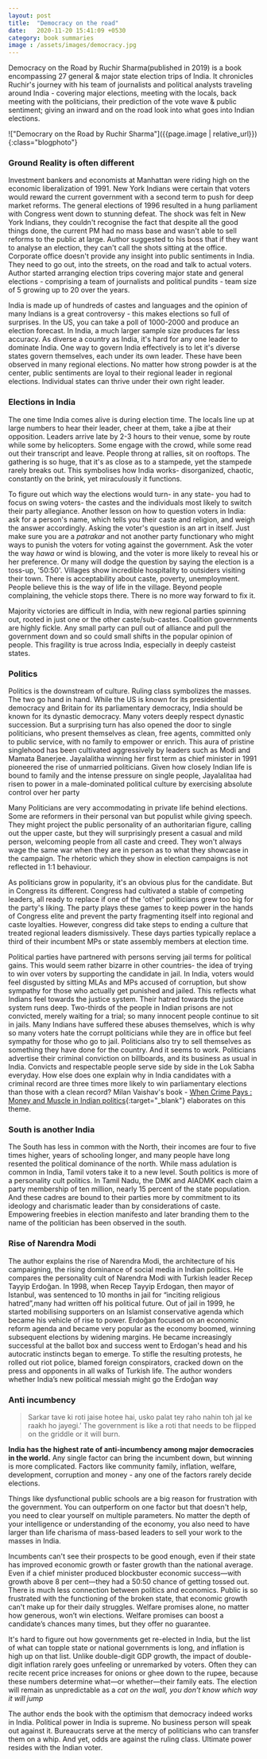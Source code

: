 ```yaml
---
layout: post
title:  "Democracy on the road"
date:   2020-11-20 15:41:09 +0530
category: book summaries
image : /assets/images/democracy.jpg
---
```


Democracy on the Road by Ruchir Sharma(published in 2019) is a book encompassing 27 general & major state election trips of India. It chronicles Ruchir's journey with his team of journalists and political analysts traveling around India - covering major elections, meeting with the locals, back meeting with the politicians, their prediction of the vote wave & public sentiment; giving an inward and on the road look into what goes into Indian elections.

!["Democrary on the Road by Ruchir Sharma"]({{page.image | relative_url}}){:class="blogphoto"}



<h3 class="blog-heading">Ground Reality is often different</h3>


Investment bankers and economists at Manhattan were riding high on the economic liberalization of 1991. New York Indians were certain that voters would reward the current government with a second term to push for deep market reforms. The general elections of 1996 resulted in a hung parliament with Congress went down to stunning defeat. The shock was felt in New York Indians, they couldn't recognise the fact that despite all the good things done, the current PM had no mass base and wasn't able to sell reforms to the public at large. Author suggested to his boss that if they want to analyse an election, they can't call the shots sitting at the office. Corporate office doesn't provide any insight into public sentiments in India. They need to go out, into the streets, on the road and talk to actual voters. Author started arranging election trips covering major state and general elections - comprising a team of journalists and political pundits - team size of 5 growing up to 20 over the years.

India is made up of hundreds of castes and languages and the opinion of many Indians is a great controversy - this makes elections so full of surprises. In the US, you can take a poll of 1000-2000 and produce an election forecast. In India, a much larger sample size produces far less accuracy. As diverse a country as India, it's hard for any one leader to dominate India. One way to govern India effectively is to let it's diverse states govern themselves, each under its own leader. These have been observed in many regional elections. No matter how strong powder is at the center, public sentiments are loyal to their regional leader in regional elections. Individual states can thrive under their own right leader.

<h3 class="blog-heading">Elections in India</h3>

The one time India comes alive is during election time. The locals line up at large numbers to hear their leader, cheer at them, take a jibe at their opposition. Leaders arrive late by 2-3 hours to their venue, some by route while some by helicopters. Some engage with the crowd, while some read out their transcript and leave. People throng at rallies, sit on rooftops. The gathering is so huge, that it's as close as to a stampede, yet the stampede rarely breaks out. This symbolises how India works- disorganized, chaotic, constantly on the brink, yet miraculously it functions.

To figure out which way the elections would turn- in any state- you had to focus on swing voters- the castes and the individuals most likely to switch their party allegiance. Another lesson on how to question voters in India: ask for a person's name, which tells you their caste and religion, and weigh the answer accordingly. Asking the voter's question is an art in itself. Just make sure you are a *patrakar* and not another party functionary who might ways to punish the voters for voting against the government. Ask the voter the way *hawa* or wind is blowing, and the voter is more likely to reveal his or her preference. Or many will dodge the question by saying the election is a toss-up, '50:50'. Villages show incredible hospitality to outsiders visiting their town. There is acceptability about caste, poverty, unemployment. People believe this is the way of life in the village. Beyond people complaining, the vehicle stops there. There is no more way forward to fix it.

Majority victories are difficult in India, with new regional parties spinning out, rooted in just one or the other caste/sub-castes. Coalition governments are highly fickle. Any small party can pull out of alliance and pull the government down and so could small shifts in the popular opinion of people. This fragility is true across India, especially in deeply casteist states.



<h3 class="blog-heading">Politics</h3>

Politics is the downstream of culture. Ruling class symbolizes the masses. The two go hand in hand. While the US is known for its presidential democracy and Britain for its parliamentary democracy, India should be known for its dynastic democracy. Many voters deeply respect dynastic succession. But a surprising turn has also opened the door to single politicians, who present themselves as clean, free agents, committed only to public service, with no family to empower or enrich. This aura of pristine singlehood has been cultivated aggressively by leaders such as Modi and Mamata Banerjee. Jayalalitha winning her first term as chief minister in 1991 pioneered the rise of unmarried politicians. Given how closely Indian life is bound to family and the intense pressure on single people, Jayalalitaa had risen to power in a male-dominated political culture by exercising absolute control over her party

Many Politicians are very accommodating in private life behind elections. Some are reformers in their personal van but populist while giving speech. They might project the public personality of an authoritarian figure, calling out the upper caste, but they will surprisingly present a casual and mild person, welcoming people from all caste and creed. They won't always wage the same war when they are in person as to what they showcase in the campaign. The rhetoric which they show in election campaigns is not reflected in 1:1 behaviour.

As politicians grow in popularity, it's an obvious plus for the candidate. But in Congress its different. Congress had cultivated a stable of competing leaders, all ready to replace if one of the 'other' politicians grew too big for the party's liking. The party plays these games to keep power in the hands of Congress elite and prevent the party fragmenting itself into regional and caste loyalties. However, congress did take steps to ending a culture that treated regional leaders dismissively. These days parties typically replace a third of their incumbent MPs or state assembly members at election time.

Political parties have partnered with persons serving jail terms for political gains. This would seem rather bizarre in other countries- the idea of trying to win over voters by supporting the candidate in jail. In India, voters would feel disgusted by sitting MLAs and MPs accused of corruption, but show sympathy for those who actually get punished and jailed. This reflects what Indians feel towards the justice system. Their hatred towards the justice system runs deep. Two-thirds of the people in Indian prisons are not convicted, merely waiting for a trial; so many innocent people continue to sit in jails. Many Indians have suffered these abuses themselves, which is why so many voters hate the corrupt politicians while they are in office but feel sympathy for those who go to jail. Politicians also try to sell themselves as something they have done for the country. And it seems to work. Politicians advertise their criminal conviction on billboards, and its business as usual in India. Convicts and respectable people serve side by side in the Lok Sabha everyday. How else does one explain why in India candidates with a criminal record are three times more likely to win parliamentary elections than those with a clean record? Milan Vaishav's book - [When Crime Pays : Money and Muscle in Indian politics](https://carnegieendowment.org/2017/01/24/when-crime-pays-money-and-muscle-in-indian-politics-pub-66205){:target="_blank"} elaborates on this theme.


<h3 class="blog-heading">South is another India</h3>

The South has less in common with the North, their incomes are four to five times higher, years of schooling longer, and many people have long resented the political dominance of the north. While mass adulation is common in India, Tamil voters take it to a new level. South politics is more of a personality cult politics. In Tamil Nadu, the DMK and AIADMK each claim a party membership of ten million, nearly 15 percent of the state population. And these cadres are bound to their parties more by commitment to its ideology and charismatic leader than by considerations of caste. Empowering freebies in election manifesto and later branding them to the name of the politician has been observed in the south.

<h3 class="blog-heading">Rise of Narendra Modi</h3>

The author explains the rise of Narendra Modi, the architecture of his campaigning, the rising dominance of social media in Indian politics. He compares the personality cult of Narendra Modi with Turkish leader Recep Tayyip Erdoğan. In 1998, when Recep Tayyip Erdogan, then mayor of Istanbul, was sentenced to 10 months in jail for “inciting religious hatred”,many had written off his political future. Out of jail in 1999, he started mobilising supporters on an Islamist conservative agenda which became his vehicle of rise to power. Erdoğan focused on an economic reform agenda and became very popular as the economy boomed, winning subsequent elections by widening margins. He became increasingly successful at the ballot box and success went to Erdogan's head and his autocratic instincts began to emerge. To stifle the resulting protests, he rolled out riot police, blamed foreign conspirators, cracked down on the press and opponents in all walks of Turkish life. The author wonders whether India’s new political messiah might go the Erdoğan way

<h3 class="blog-heading">Anti incumbency</h3>

>Sarkar tave ki roti jaise hotee hai, usko palat tey raho nahin toh jal ke raakh ho jayegi.’ The government is like a roti that needs to be flipped on the griddle or it will burn.

**India has the highest rate of anti-incumbency among major democracies in the world.** Any single factor can bring the incumbent down, but winning is more complicated. Factors like community family, inflation, welfare, development, corruption and money - any one of the factors rarely decide elections.

Things like dysfunctional public schools are a big reason for frustration with the government. You can outperform on one factor but that doesn't help, you need to clear yourself on multiple parameters. No matter the depth of your intelligence or understanding of the economy, you also need to have larger than life charisma of mass-based leaders to sell your work to the masses in India.


Incumbents can't see their prospects to be good enough, even if their state has improved economic growth or faster growth than the national average. Even if a chief minister produced blockbuster economic success—with growth above 8 per cent—they had a 50:50 chance of getting tossed out. There is much less connection between politics and economics. Public is so frustrated with the functioning of the broken state, that economic growth can't make up for their daily struggles. Welfare promises alone, no matter how generous, won’t win elections. Welfare promises can boost a candidate’s chances many times, but they offer no guarantee.

It's hard to figure out how governments get re-elected in India, but the list of what can topple state or national governments is long, and inflation is high up on that list. Unlike double-digit GDP growth, the impact of double-digit inflation rarely goes unfeeling or unremarked by voters. Often they can recite recent price increases for onions or ghee down to the rupee, because these numbers determine what—or whether—their family eats. The election will remain as unpredictable as a *cat on the wall, you don’t know which way it will jump*

The author ends the book with the optimism that democracy indeed works in India. Political power in India is supreme. No business person will speak out against it. Bureaucrats serve at the mercy of politicians who can transfer them on a whip. And yet, odds are against the ruling class. Ultimate power resides with the Indian voter.